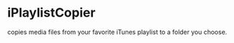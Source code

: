iPlaylistCopier
===============

copies media files from your favorite iTunes playlist to a folder you choose.